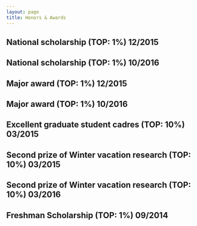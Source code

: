 ```yaml
---
layout: page
title: Honors & Awards
---
```




## National scholarship	(TOP: 1%)	12/2015

## National scholarship	(TOP: 1%)	10/2016

## Major award	(TOP: 1%)	12/2015

## Major award	(TOP: 1%)	10/2016

## Excellent graduate student cadres	(TOP: 10%)	03/2015

## Second prize of Winter vacation research	(TOP: 10%)	03/2015

## Second prize of Winter vacation research	(TOP: 10%)	03/2016

## Freshman Scholarship	(TOP: 1%)	09/2014